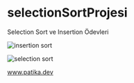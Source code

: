 # selectionSortProjesi
Selection Sort ve Insertion Ödevleri

![insertion sort](https://user-images.githubusercontent.com/125260677/220097661-a01b0c03-3374-4757-a06e-c030b977e263.jpeg)

![selection sort](https://user-images.githubusercontent.com/125260677/220097681-d0177de4-4869-42c5-b129-4e157b93bc24.jpeg)

www.patika.dev
